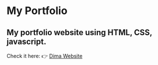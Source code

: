 # My Portfolio 
## My portfolio website using HTML, CSS, javascript.
Check it here: 👉 
[Dima Website ](https://dima-br.github.io/Resume2021/) 
